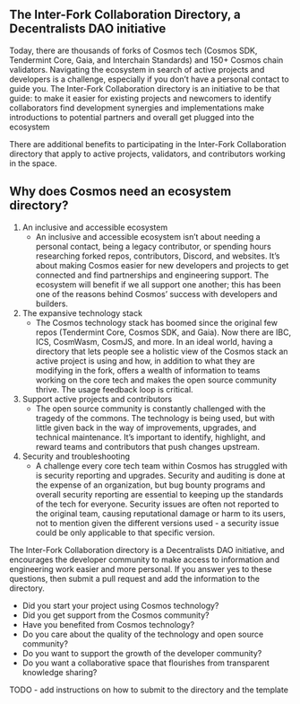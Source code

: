 ## The Inter-Fork Collaboration Directory, a Decentralists DAO initiative

Today, there are thousands of forks of Cosmos tech (Cosmos SDK, Tendermint Core, Gaia, and Interchain Standards) and 150+ Cosmos chain validators. Navigating the ecosystem in search of active projects and developers is a challenge, especially if you don’t have a personal contact to guide you. The Inter-Fork Collaboration directory is an initiative to be that guide: 
to make it easier for existing projects and newcomers to identify collaborators
find development synergies and implementations
make introductions to potential partners and overall get plugged into the ecosystem 

There are additional benefits to participating in the Inter-Fork Collaboration directory that apply to active projects, validators, and contributors working in the space. 

## Why does Cosmos need an ecosystem directory?

1. An inclusive and accessible ecosystem
   - An inclusive and accessible ecosystem isn’t about needing a personal contact, being a legacy contributor, or spending hours researching forked repos, contributors, Discord, and websites. It’s about making Cosmos easier for new developers and projects to get connected and find partnerships and engineering support. The ecosystem will benefit if we all support one another; this has been one of the reasons behind Cosmos’ success with developers and builders. 
2. The expansive technology stack
   - The Cosmos technology stack has boomed since the original few repos (Tendermint Core, Cosmos SDK, and Gaia). Now there are IBC, ICS, CosmWasm, CosmJS, and more. In an ideal world, having a directory that lets people see a holistic view of the Cosmos stack an active project is using and how, in addition to what they are modifying in the fork, offers a wealth of information to teams working on the core tech and makes the open source community thrive. The usage feedback loop is critical.
3. Support active projects and contributors 
   - The open source community is constantly challenged with the tragedy of the commons. The technology is being used, but with little given back in the way of improvements, upgrades, and technical maintenance. It’s important to identify, highlight, and reward teams and contributors that push changes upstream. 
4. Security and troubleshooting 
   - A challenge every core tech team within Cosmos has struggled with is security reporting and upgrades. Security and auditing is done at the expense of an organization, but bug bounty programs and overall security reporting are essential to keeping up the standards of the tech for everyone. Security issues are often not reported to the original team, causing reputational damage or harm to its users, not to mention given the different versions used - a security issue could be only applicable to that specific version. 

The Inter-Fork Collaboration directory is a Decentralists DAO initiative, and encourages the developer community to make access to information and engineering work easier and more personal. If you answer yes to these questions, then submit a pull request and add the information to the directory. 

* Did you start your project using Cosmos technology?
* Did you get support from the Cosmos community?
* Have you benefited from Cosmos technology?
* Do you care about the quality of the technology and open source community?
* Do you want to support the growth of the developer community?
* Do you want a collaborative space that flourishes from transparent knowledge sharing?

TODO - add instructions on how to submit to the directory and the template 
